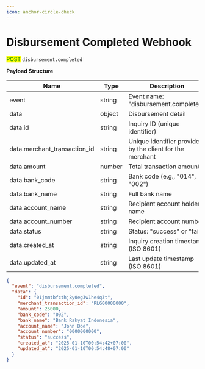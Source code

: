 ```yaml
---
icon: anchor-circle-check
---
```


# Disbursement Completed Webhook

<mark style="color:green;">POST</mark> `disbursement.completed`

**Payload Structure**

| Name                           | Type   | Description                                               |
| ------------------------------ | ------ | --------------------------------------------------------- |
| event                          | string | Event name: "disbursement.completed"                      |
| data                           | object | Disbursement detail                                       |
| data.id                        | string | Inquiry ID (unique identifier)                            |
| data.merchant\_transaction\_id | string | Unique identifier provided by the client for the merchant |
| data.amount                    | number | Total transaction amount.                                 |
| data.bank\_code                | string | Bank code (e.g., "014", "002")                            |
| data.bank\_name                | string | Full bank name                                            |
| data.account\_name             | string | Recipient account holder name                             |
| data.account\_number           | string | Recipient account number                                  |
| data.status                    | string | Status: "success" or "fail"                               |
| data.created\_at               | string | Inquiry creation timestamp (ISO 8601)                     |
| data.updated\_at               | string | Last update timestamp (ISO 8601)                          |

```json
{
  "event": "disbursement.completed",
  "data": {
    "id": "01jmmtbfcthj8y0eg3w1he4q3t",
    "merchant_transaction_id": "RLG00000000",
    "amount": 25000,
    "bank_code": "002",
    "bank_name": "Bank Rakyat Indonesia",
    "account_name": "John Doe",
    "account_number": "0000000000",
    "status": "success",
    "created_at": "2025-01-10T00:54:42+07:00",
    "updated_at": "2025-01-10T00:54:48+07:00"
  }
}
```
